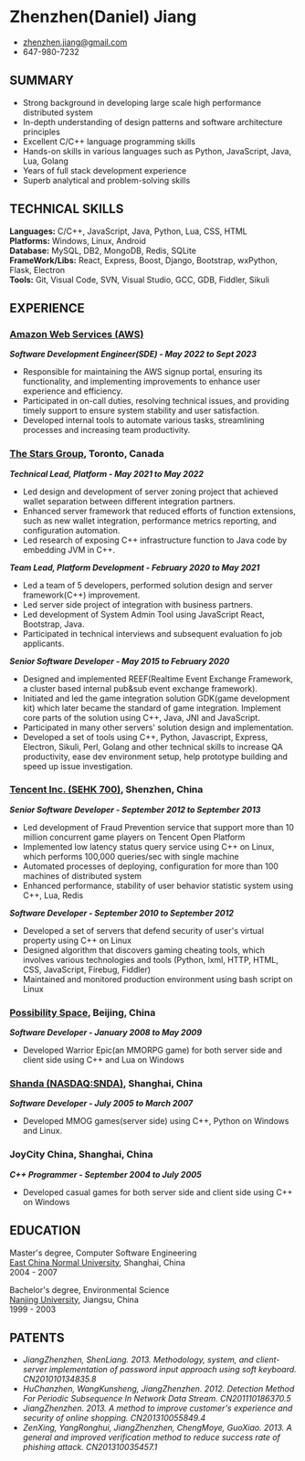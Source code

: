---
---
# Zhenzhen(Daniel) Jiang

* <zhenzhen.jiang@gmail.com>
* 647-980-7232

## SUMMARY

* Strong background in developing large scale high performance distributed system
* In-depth understanding of design patterns and software architecture principles
* Excellent C/C++ language programming skills
* Hands-on skills in various languages such as Python, JavaScript, Java, Lua, Golang
* Years of full stack development experience
* Superb analytical and problem-solving skills

## TECHNICAL SKILLS

**Languages:**
C/C++, JavaScript, Java, Python, Lua, CSS, HTML  
**Platforms:**
Windows, Linux, Android  
**Database:**
MySQL, DB2, MongoDB, Redis, SQLite  
**FrameWork/Libs:**
React, Express, Boost, Django, Bootstrap, wxPython, Flask, Electron  
**Tools:**
Git, Visual Code, SVN, Visual Studio, GCC, GDB, Fiddler, Sikuli

## EXPERIENCE

### [Amazon Web Services (AWS)](https://aws.amazon.com/)

_**Software Development Engineer(SDE) - May 2022 to Sept 2023**_

* Responsible for maintaining the AWS signup portal, ensuring its functionality, and implementing improvements to enhance user experience and efficiency.
* Participated in on-call duties, resolving technical issues, and providing timely support to ensure system stability and user satisfaction.
* Developed internal tools to automate various tasks, streamlining processes and increasing team productivity.

### [The Stars Group](https://www.starsgroup.com/), Toronto, Canada

_**Technical Lead, Platform - May 2021 to May 2022**_

* Led design and development of server zoning project that achieved wallet separation between different integration partners.
* Enhanced server framework that reduced efforts of function extensions, such as new wallet integration, performance metrics reporting, and configuration automation.
* Led research of exposing C++ infrastructure function to Java code by embedding JVM in C++.

_**Team Lead, Platform Development - February 2020 to May 2021**_

* Led a team of 5 developers, performed solution design and server framework(C++) improvement.  
* Led server side project of integration with business partners.
* Led development of System Admin Tool using JavaScript React, Bootstrap, Java.
* Participated in technical interviews and subsequent evaluation fo job applicants.

_**Senior Software Developer - May 2015 to February 2020**_

* Designed and implemented REEF(Realtime Event Exchange Framework, a cluster based internal pub&sub event exchange framework).
* Initiated and led the game integration solution GDK(game development kit) which later became the standard of game integration. Implement core parts of the solution using C++, Java, JNI and JavaScript.
* Participated in many other servers' solution design and implementation.
* Developed a set of tools using C++, Python, Javascript, Express, Electron, Sikuli, Perl, Golang and other technical skills to increase QA productivity, ease dev environment setup, help prototype building and speed up issue investigation.  

### [Tencent Inc. (SEHK 700)](http://www.linkedin.com/company/tencent), Shenzhen, China

_**Senior Software Developer - September 2012 to September 2013**_  

* Led development of Fraud Prevention service that support more than 10 million concurrent game players on Tencent Open Platform
* Implemented low latency status query service using C++ on Linux, which performs 100,000 queries/sec with single machine
* Automated processes of deploying, configuration for more than 100 machines of distributed system
* Enhanced performance, stability of user behavior statistic system using C++, Lua, Redis

_**Software Developer - September 2010 to September 2012**_  

* Developed a set of servers that defend security of  user's virtual property using C++ on Linux
* Designed algorithm that discovers gaming cheating tools, which involves various technologies and tools (Python, lxml, HTTP, HTML, CSS, JavaScript, Firebug, Fiddler)
* Maintained and monitored production environment using bash script on Linux

### [Possibility Space](http://www.linkedin.com/company/possibility-space), Beijing, China

_**Software Developer - January 2008 to May 2009**_  

* Developed Warrior Epic(an MMORPG game) for both server side and client side using C++ and Lua on Windows

### [Shanda (NASDAQ:SNDA)](http://www.shandagames.com/us-en/index.html), Shanghai, China

_**Software Developer - July 2005 to March 2007**_

* Developed MMOG games(server side) using C++, Python on Windows and Linux.

### JoyCity China, Shanghai, China

_**C++ Programmer - September 2004 to July 2005**_

* Developed casual games for both server side and client side using C++ on Windows  

## EDUCATION

Master's degree, Computer Software Engineering  
[East China Normal University](http://english.ecnu.edu.cn/), Shanghai, China  
2004 - 2007  

Bachelor's degree, Environmental Science  
[Nanjing University](http://www.nju.edu.cn/html/eng), Jiangsu, China  
1999 - 2003

## PATENTS

* _JiangZhenzhen, ShenLiang. 2013. Methodology, system, and client-server implementation of password input approach using soft keyboard. CN201010134835.8_
* _HuChanzhen, WangKunsheng, JiangZhenzhen. 2012. Detection Method For Periodic Subsequence In Network Data Stream. CN201110186370.5_
* _JiangZhenzhen. 2013. A method to improve customer's experience and security of online shopping. CN201310055849.4_
* _ZenXing, YangRonghui, JiangZhenzhen, ChengMoye, GuoXiao. 2013. A general and improved verification method to reduce success rate of phishing attack. CN201310035457.1_
